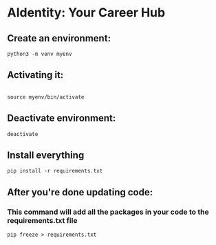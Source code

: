 # AIdentity: Your Career Hub

## Create an environment: 
```
python3 -m venv myenv

```

## Activating it:

```

source myenv/bin/activate
```

## Deactivate environment:

```
deactivate

```

## Install everything
```
pip install -r requirements.txt

```

## After you're done updating code:
### This command will add all the packages in your code to the requirements.txt file

```
pip freeze > requirements.txt

```





